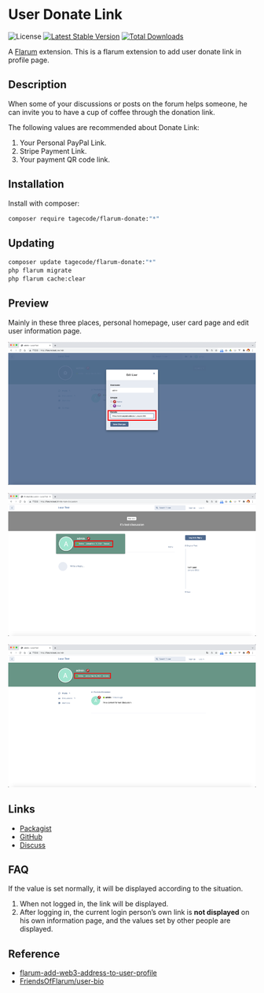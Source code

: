# User Donate Link

![License](https://img.shields.io/badge/license-MIT-blue.svg) [![Latest Stable Version](https://img.shields.io/packagist/v/tagecode/flarum-donate.svg)](https://packagist.org/packages/tagecode/flarum-donate) [![Total Downloads](https://img.shields.io/packagist/dt/tagecode/flarum-donate.svg)](https://packagist.org/packages/tagecode/flarum-donate)

A [Flarum](http://flarum.org) extension. This is a flarum extension to add user donate link in profile page.

## Description

When some of your discussions or posts on the forum helps someone,
he can invite you to have a cup of coffee through the donation link.

The following values are recommended about Donate Link:
1. Your Personal PayPal Link.
2. Stripe Payment Link.
3. Your payment QR code link.

## Installation

Install with composer:

```sh
composer require tagecode/flarum-donate:"*"
```

## Updating

```sh
composer update tagecode/flarum-donate:"*"
php flarum migrate
php flarum cache:clear
```

## Preview

Mainly in these three places, personal homepage, user card page and edit user information page.

![1](https://raw.githubusercontent.com/tagecode/assets/main/mark-down-images/flarum-donate-1.png)



![2](https://raw.githubusercontent.com/tagecode/assets/main/mark-down-images/flarum-donate-2.png)



![3](https://raw.githubusercontent.com/tagecode/assets/main/mark-down-images/flarum-donate-3.png)



## Links

- [Packagist](https://packagist.org/packages/tagecode/flarum-donate)
- [GitHub](https://github.com/tagecode/flarum-donate)
- [Discuss](https://discuss.flarum.org)

## FAQ

If the value is set normally, it will be displayed according to the situation.

1. When not logged in, the link will be displayed.
2. After logging in, the current login person’s own link is **not displayed** on his own information page, and the values set by other people are displayed.

## Reference

- [flarum-add-web3-address-to-user-profile](https://www.sitepoint.com/flarum-add-web3-address-to-user-profile/)
- [FriendsOfFlarum/user-bio](https://github.com/FriendsOfFlarum/user-bio)
